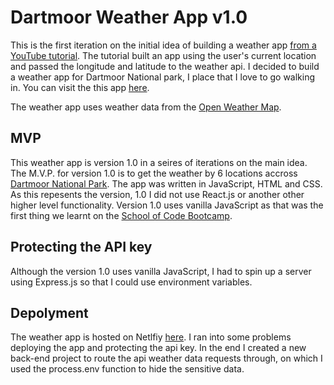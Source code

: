 # Dartmoor Weather App v1.0
This is the first iteration on the initial idea of building a weather app [from a YouTube tutorial](https://www.youtube.com/watch?v=wPElVpR1rwA&list=PLx1f4RjA-BBn2NFhqVCWTfM7NFZ757LHh&index=1&t=1866s).
The tutorial built an app using the user's current location and passed the longitude and latitude to the weather api.
I decided to build a weather app for Dartmoor National park, I place that I love to go walking in. 
You can visit the this app [here](https://dartmoor-weather-app-v1.netlify.app/).

The weather app uses weather data from the [Open Weather Map](https://openweathermap.org/api).

## MVP
This weather app is version 1.0 in a seires of iterations on the main idea. 
The M.V.P. for version 1.0 is to get the weather by 6 locations accross [Dartmoor National Park](https://www.dartmoor.gov.uk/).
The app was written in JavaScript, HTML and CSS. 
As this repesents the version, 1.0 I did not use React.js or another other higher level functionality.
Version 1.0 uses vanilla JavaScript as that was the first thing we learnt on the [School of Code Bootcamp](https://www.schoolofcode.co.uk/).

## Protecting the API key
Although the version 1.0 uses vanilla JavaScript, I had to spin up a server using Express.js so that I could use environment variables.

## Depolyment
The weather app is hosted on Netlfiy [here](https://dartmoor-weather-app-v1.netlify.app/). I ran into some problems deploying the app and protecting the api key. In the end I created a new back-end project to route the api weather data requests through, on which I used the process.env function to hide the sensitive data.


